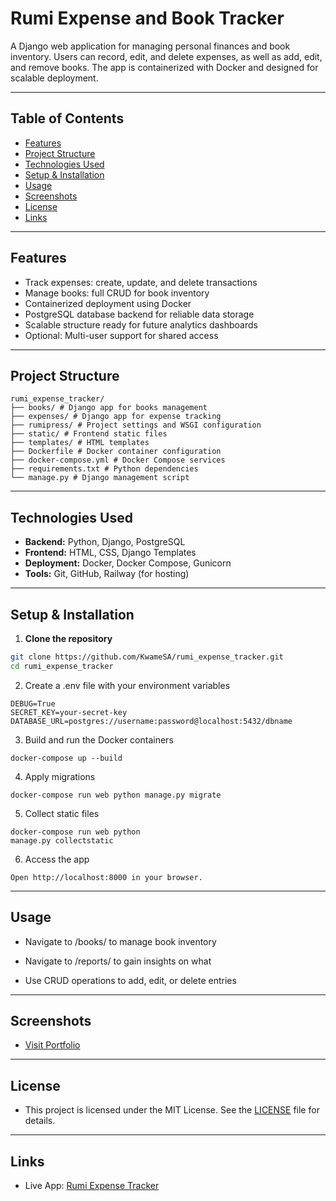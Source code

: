 # Rumi Expense and Book Tracker

A Django web application for managing personal finances and book inventory. Users can record, edit, and delete expenses, as well as add, edit, and remove books. The app is containerized with Docker and designed for scalable deployment.

---

## Table of Contents

- [Features](#features)  
- [Project Structure](#project-structure)  
- [Technologies Used](#technologies-used)  
- [Setup & Installation](#setup--installation)  
- [Usage](#usage)  
- [Screenshots](#screenshots)   
- [License](#license)  
- [Links](#links)  

---

## Features

- Track expenses: create, update, and delete transactions  
- Manage books: full CRUD for book inventory  
- Containerized deployment using Docker  
- PostgreSQL database backend for reliable data storage  
- Scalable structure ready for future analytics dashboards  
- Optional: Multi-user support for shared access  

---

## Project Structure
```
rumi_expense_tracker/
├── books/ # Django app for books management
├── expenses/ # Django app for expense tracking
├── rumipress/ # Project settings and WSGI configuration
├── static/ # Frontend static files
├── templates/ # HTML templates
├── Dockerfile # Docker container configuration
├── docker-compose.yml # Docker Compose services
├── requirements.txt # Python dependencies
└── manage.py # Django management script
```

---

## Technologies Used

- **Backend:** Python, Django, PostgreSQL  
- **Frontend:** HTML, CSS, Django Templates  
- **Deployment:** Docker, Docker Compose, Gunicorn  
- **Tools:** Git, GitHub, Railway (for hosting)  

---

## Setup & Installation

1. **Clone the repository**
```bash
git clone https://github.com/KwameSA/rumi_expense_tracker.git
cd rumi_expense_tracker
```

2. Create a .env file with your environment variables
```
DEBUG=True
SECRET_KEY=your-secret-key
DATABASE_URL=postgres://username:password@localhost:5432/dbname
```
3. Build and run the Docker containers
```
docker-compose up --build
```
4. Apply migrations
```
docker-compose run web python manage.py migrate
```
5. Collect static files
```
docker-compose run web python
manage.py collectstatic
```
6. Access the app
```
Open http://localhost:8000 in your browser.
```
---
## Usage
- Navigate to /books/ to manage book inventory

- Navigate to /reports/ to gain insights on what

- Use CRUD operations to add, edit, or delete entries
---
## Screenshots
- [Visit Portfolio](https://kwamesa.github.io/portfolio/index.html)
---
## License
- This project is licensed under the MIT License. See the [LICENSE]() file for details.
---
## Links
- Live App: [Rumi Expense Tracker](https://rumiexpensetracker-production.up.railway.app/books/)

